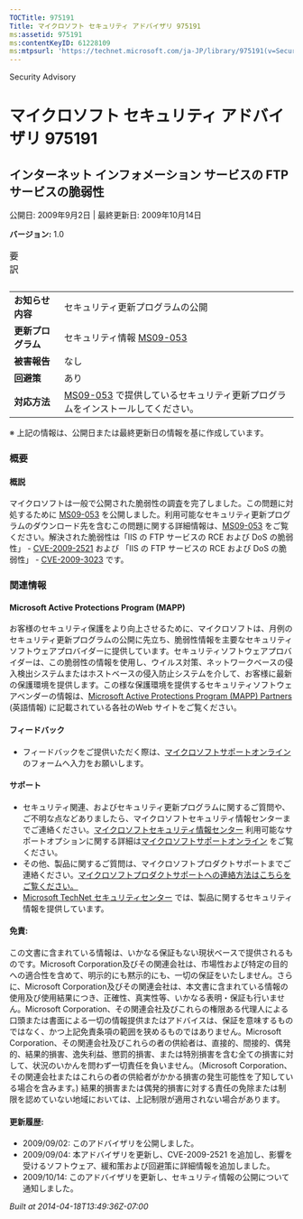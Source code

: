 ```yaml
---
TOCTitle: 975191
Title: マイクロソフト セキュリティ アドバイザリ 975191
ms:assetid: 975191
ms:contentKeyID: 61228109
ms:mtpsurl: 'https://technet.microsoft.com/ja-JP/library/975191(v=Security.10)'
---
```


Security Advisory

マイクロソフト セキュリティ アドバイザリ 975191
===============================================

インターネット インフォメーション サービスの FTP サービスの脆弱性
-----------------------------------------------------------------

公開日: 2009年9月2日 | 最終更新日: 2009年10月14日

**バージョン:** 1.0

<p></p>

<table class="dataTable">
<caption>
要訳</caption>
</table>

<p></p>

|                    |                                                                                                                                          |
|--------------------|------------------------------------------------------------------------------------------------------------------------------------------|
| **お知らせ内容**   | セキュリティ更新プログラムの公開                                                                                                         |
| **更新プログラム** | セキュリティ情報 [MS09-053](http://technet.microsoft.com/security/bulletin/ms09-053)                                                     |
| **被害報告**       | なし                                                                                                                                     |
| **回避策**         | あり                                                                                                                                     |
| **対応方法**       | [MS09-053](http://technet.microsoft.com/security/bulletin/ms09-053) で提供しているセキュリティ更新プログラムをインストールしてください。 |

※ 上記の情報は、公開日または最終更新日の情報を基に作成しています。

### 概要

#### 概説

マイクロソフトは一般で公開された脆弱性の調査を完了しました。この問題に対処するために [MS09-053](http://technet.microsoft.com/security/bulletin/ms09-053) を公開しました。利用可能なセキュリティ更新プログラムのダウンロード先を含むこの問題に関する詳細情報は、[MS09-053](http://technet.microsoft.com/security/bulletin/ms09-053) をご覧ください。解決された脆弱性は「IIS の FTP サービスの RCE および DoS の脆弱性」 - [CVE-2009-2521](http://www.cve.mitre.org/cgi-bin/cvename.cgi?name=cve-2009-2521) および 「IIS の FTP サービスの RCE および DoS の脆弱性」 - [CVE-2009-3023](http://www.cve.mitre.org/cgi-bin/cvename.cgi?name=cve-2009-3023) です。

### 関連情報

#### Microsoft Active Protections Program (MAPP)

お客様のセキュリティ保護をより向上させるために、マイクロソフトは、月例のセキュリティ更新プログラムの公開に先立ち、脆弱性情報を主要なセキュリティソフトウェアプロバイダーに提供しています。セキュリティソフトウェアプロバイダーは、この脆弱性の情報を使用し、ウイルス対策、ネットワークベースの侵入検出システムまたはホストベースの侵入防止システムを介して、お客様に最新の保護環境を提供します。この様な保護環境を提供するセキュリティソフトウェアベンダーの情報は、[Microsoft Active Protections Program (MAPP) Partners](http://www.microsoft.com/security/msrc/mapp/partners.mspx) (英語情報) に記載されている各社のWeb サイトをご覧ください。

#### フィードバック

-   フィードバックをご提供いただく際は、[マイクロソフトサポートオンライン](https://support.microsoft.com/common/survey.aspx?scid=sw;en;1257&showpage=1&ws=technet&sd=tech) のフォームへ入力をお願いします。

#### サポート

-   セキュリティ関連、およびセキュリティ更新プログラムに関するご質問や、ご不明な点などありましたら、マイクロソフトセキュリティ情報センターまでご連絡ください。[マイクロソフトセキュリティ情報センター](http://www.microsoft.com/japan/security/sicinfo.mspx) 利用可能なサポートオプションに関する詳細は[マイクロソフトサポートオンライン](http://support.microsoft.com/) をご覧ください。
-   その他、製品に関するご質問は、マイクロソフトプロダクトサポートまでご連絡ください。[マイクロソフトプロダクトサポートへの連絡方法はこちらをご覧ください。](http://support.microsoft.com/select/?target=assistance)
-   [Microsoft TechNet セキュリティセンター](http://technet.microsoft.com/ja-jp/security/default.aspx) では、製品に関するセキュリティ情報を提供しています。

#### 免責:

この文書に含まれている情報は、いかなる保証もない現状ベースで提供されるものです。Microsoft Corporation及びその関連会社は、市場性および特定の目的への適合性を含めて、明示的にも黙示的にも、一切の保証をいたしません。さらに、Microsoft Corporation及びその関連会社は、本文書に含まれている情報の使用及び使用結果につき、正確性、真実性等、いかなる表明・保証も行いません。Microsoft Corporation、その関連会社及びこれらの権限ある代理人による口頭または書面による一切の情報提供またはアドバイスは、保証を意味するものではなく、かつ上記免責条項の範囲を狭めるものではありません。Microsoft Corporation、その関連会社及びこれらの者の供給者は、直接的、間接的、偶発的、結果的損害、逸失利益、懲罰的損害、または特別損害を含む全ての損害に対して、状況のいかんを問わず一切責任を負いません。（Microsoft Corporation、その関連会社またはこれらの者の供給者がかかる損害の発生可能性を了知している場合を含みます。) 結果的損害または偶発的損害に対する責任の免除または制限を認めていない地域においては、上記制限が適用されない場合があります。

#### 更新履歴:

-   2009/09/02: このアドバイザリを公開しました。
-   2009/09/04: 本アドバイザリを更新し、CVE-2009-2521 を追加し、影響を受けるソフトウェア、緩和策および回避策に詳細情報を追加しました。
-   2009/10/14: このアドバイザリを更新し、セキュリティ情報の公開について通知しました。

*Built at 2014-04-18T13:49:36Z-07:00*

